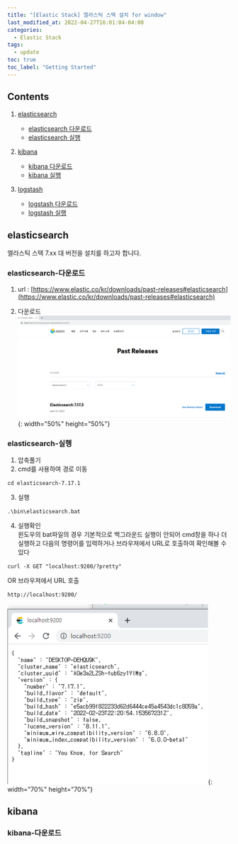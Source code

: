 ```yaml
---
title: "[Elastic Stack] 엘라스틱 스택 설치 for window"
last_modified_at: 2022-04-27T16:01:04-04:00
categories:
  - Elastic Stack
tags:
  - update
toc: true
toc_label: "Getting Started"
---
```


## Contents

1. [elasticsearch](#elasticsearch)

   - [elasticsearch 다운로드](#elasticsearch-다운로드)
   - [elasticsearch 실행](#elasticsearch-실행)

2. [kibana](#kibana)

   - [kibana 다운로드](#kibana-다운로드)
   - [kibana 실행](#kibana-실행)

3. [logstash](#logstash)

   - [logstash 다운로드](#logstash-다운로드)
   - [logstash 실행](#logstash-실행)

## elasticsearch

엘라스틱 스택 7.xx 대 버전을 설치를 하고자 합니다.

### elasticsearch-다운로드

1. url : [https://www.elastic.co/kr/downloads/past-releases#elasticsearch](https://www.elastic.co/kr/downloads/past-releases#elasticsearch)

2. 다운로드  
![image](/assets/images/elasticsearch1.png){: width="50%" height="50%"}

### elasticsearch-실행

1. 압축풀기
2. cmd를 사용하여 경로 이동
```
cd elasticsearch-7.17.1
```
3. 실행
```
.\bin\elasticsearch.bat
```
4. 실행확인  
   윈도우의 bat파일의 경우 기본적으로 백그라운드 실행이 안되어 cmd창을 하나 더 실행하고 다음의 명령어를 입력하거나 브라우져에서 URL로 호출하여 확인해볼 수 있다
```
curl -X GET "localhost:9200/?pretty"
```
  OR 브라우져에서 URL 호출
```
http://localhost:9200/
```
  ![image](/assets/images/elasticsearch2.png){: width="70%" height="70%"}

## kibana

### kibana-다운로드